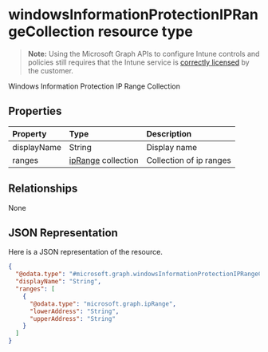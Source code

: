 # windowsInformationProtectionIPRangeCollection resource type

> **Note:** Using the Microsoft Graph APIs to configure Intune controls and policies still requires that the Intune service is [correctly licensed](https://go.microsoft.com/fwlink/?linkid=839381) by the customer.

Windows Information Protection IP Range Collection
## Properties
|Property|Type|Description|
|:---|:---|:---|
|displayName|String|Display name|
|ranges|[ipRange](../resources/intune_mam_iprange.md) collection|Collection of ip ranges|

## Relationships
None
## JSON Representation
Here is a JSON representation of the resource.
<!--{
  "blockType": "resource",
  "@odata.type": "microsoft.graph.windowsInformationProtectionIPRangeCollection"
}-->
``` json
{
  "@odata.type": "#microsoft.graph.windowsInformationProtectionIPRangeCollection",
  "displayName": "String",
  "ranges": [
    {
      "@odata.type": "microsoft.graph.ipRange",
      "lowerAddress": "String",
      "upperAddress": "String"
    }
  ]
}
```



